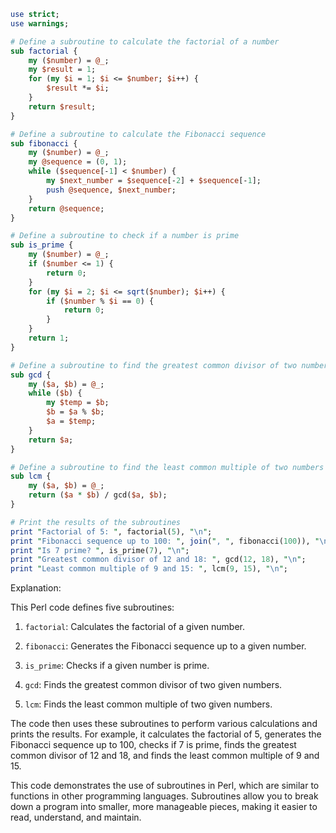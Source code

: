 ```perl
use strict;
use warnings;

# Define a subroutine to calculate the factorial of a number
sub factorial {
    my ($number) = @_;
    my $result = 1;
    for (my $i = 1; $i <= $number; $i++) {
        $result *= $i;
    }
    return $result;
}

# Define a subroutine to calculate the Fibonacci sequence
sub fibonacci {
    my ($number) = @_;
    my @sequence = (0, 1);
    while ($sequence[-1] < $number) {
        my $next_number = $sequence[-2] + $sequence[-1];
        push @sequence, $next_number;
    }
    return @sequence;
}

# Define a subroutine to check if a number is prime
sub is_prime {
    my ($number) = @_;
    if ($number <= 1) {
        return 0;
    }
    for (my $i = 2; $i <= sqrt($number); $i++) {
        if ($number % $i == 0) {
            return 0;
        }
    }
    return 1;
}

# Define a subroutine to find the greatest common divisor of two numbers
sub gcd {
    my ($a, $b) = @_;
    while ($b) {
        my $temp = $b;
        $b = $a % $b;
        $a = $temp;
    }
    return $a;
}

# Define a subroutine to find the least common multiple of two numbers
sub lcm {
    my ($a, $b) = @_;
    return ($a * $b) / gcd($a, $b);
}

# Print the results of the subroutines
print "Factorial of 5: ", factorial(5), "\n";
print "Fibonacci sequence up to 100: ", join(", ", fibonacci(100)), "\n";
print "Is 7 prime? ", is_prime(7), "\n";
print "Greatest common divisor of 12 and 18: ", gcd(12, 18), "\n";
print "Least common multiple of 9 and 15: ", lcm(9, 15), "\n";
```

Explanation:

This Perl code defines five subroutines:

1. `factorial`: Calculates the factorial of a given number.

2. `fibonacci`: Generates the Fibonacci sequence up to a given number.

3. `is_prime`: Checks if a given number is prime.

4. `gcd`: Finds the greatest common divisor of two given numbers.

5. `lcm`: Finds the least common multiple of two given numbers.

The code then uses these subroutines to perform various calculations and prints the results. For example, it calculates the factorial of 5, generates the Fibonacci sequence up to 100, checks if 7 is prime, finds the greatest common divisor of 12 and 18, and finds the least common multiple of 9 and 15.

This code demonstrates the use of subroutines in Perl, which are similar to functions in other programming languages. Subroutines allow you to break down a program into smaller, more manageable pieces, making it easier to read, understand, and maintain.